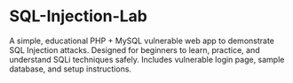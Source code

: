 # SQL-Injection-Lab
A simple, educational PHP + MySQL vulnerable web app to demonstrate SQL Injection attacks. Designed for beginners to learn, practice, and understand SQLi techniques safely. Includes vulnerable login page, sample database, and setup instructions.
